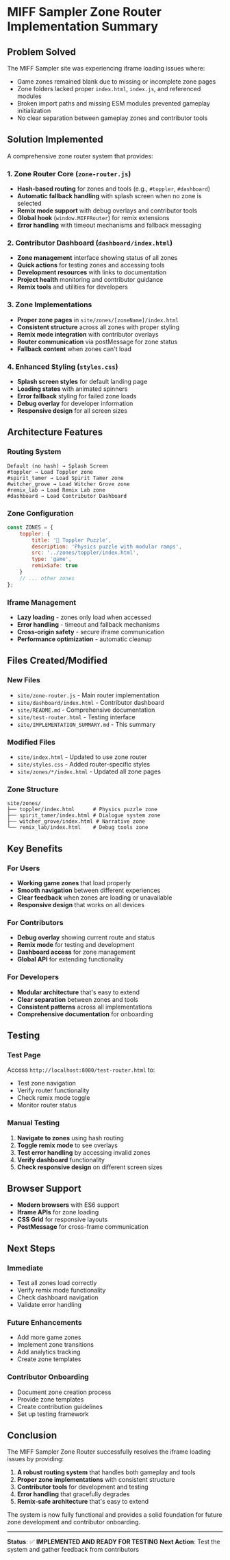# MIFF Sampler Zone Router Implementation Summary

## Problem Solved

The MIFF Sampler site was experiencing iframe loading issues where:
- Game zones remained blank due to missing or incomplete zone pages
- Zone folders lacked proper `index.html`, `index.js`, and referenced modules
- Broken import paths and missing ESM modules prevented gameplay initialization
- No clear separation between gameplay zones and contributor tools

## Solution Implemented

A comprehensive zone router system that provides:

### 1. **Zone Router Core** (`zone-router.js`)
- **Hash-based routing** for zones and tools (e.g., `#toppler`, `#dashboard`)
- **Automatic fallback handling** with splash screen when no zone is selected
- **Remix mode support** with debug overlays and contributor tools
- **Global hook** (`window.MIFFRouter`) for remix extensions
- **Error handling** with timeout mechanisms and fallback messaging

### 2. **Contributor Dashboard** (`dashboard/index.html`)
- **Zone management** interface showing status of all zones
- **Quick actions** for testing zones and accessing tools
- **Development resources** with links to documentation
- **Project health** monitoring and contributor guidance
- **Remix tools** and utilities for developers

### 3. **Zone Implementations**
- **Proper zone pages** in `site/zones/[zoneName]/index.html`
- **Consistent structure** across all zones with proper styling
- **Remix mode integration** with contributor overlays
- **Router communication** via postMessage for zone status
- **Fallback content** when zones can't load

### 4. **Enhanced Styling** (`styles.css`)
- **Splash screen styles** for default landing page
- **Loading states** with animated spinners
- **Error fallback** styling for failed zone loads
- **Debug overlay** for developer information
- **Responsive design** for all screen sizes

## Architecture Features

### Routing System
```
Default (no hash) → Splash Screen
#toppler → Load Toppler zone
#spirit_tamer → Load Spirit Tamer zone
#witcher_grove → Load Witcher Grove zone
#remix_lab → Load Remix Lab zone
#dashboard → Load Contributor Dashboard
```

### Zone Configuration
```javascript
const ZONES = {
    toppler: {
        title: '🧱 Toppler Puzzle',
        description: 'Physics puzzle with modular ramps',
        src: '../zones/toppler/index.html',
        type: 'game',
        remixSafe: true
    }
    // ... other zones
};
```

### Iframe Management
- **Lazy loading** - zones only load when accessed
- **Error handling** - timeout and fallback mechanisms
- **Cross-origin safety** - secure iframe communication
- **Performance optimization** - automatic cleanup

## Files Created/Modified

### New Files
- `site/zone-router.js` - Main router implementation
- `site/dashboard/index.html` - Contributor dashboard
- `site/README.md` - Comprehensive documentation
- `site/test-router.html` - Testing interface
- `site/IMPLEMENTATION_SUMMARY.md` - This summary

### Modified Files
- `site/index.html` - Updated to use zone router
- `site/styles.css` - Added router-specific styles
- `site/zones/*/index.html` - Updated all zone pages

### Zone Structure
```
site/zones/
├── toppler/index.html      # Physics puzzle zone
├── spirit_tamer/index.html # Dialogue system zone
├── witcher_grove/index.html # Narrative zone
└── remix_lab/index.html    # Debug tools zone
```

## Key Benefits

### For Users
- **Working game zones** that load properly
- **Smooth navigation** between different experiences
- **Clear feedback** when zones are loading or unavailable
- **Responsive design** that works on all devices

### For Contributors
- **Debug overlay** showing current route and status
- **Remix mode** for testing and development
- **Dashboard access** for zone management
- **Global API** for extending functionality

### For Developers
- **Modular architecture** that's easy to extend
- **Clear separation** between zones and tools
- **Consistent patterns** across all implementations
- **Comprehensive documentation** for onboarding

## Testing

### Test Page
Access `http://localhost:8000/test-router.html` to:
- Test zone navigation
- Verify router functionality
- Check remix mode toggle
- Monitor router status

### Manual Testing
1. **Navigate to zones** using hash routing
2. **Toggle remix mode** to see overlays
3. **Test error handling** by accessing invalid zones
4. **Verify dashboard** functionality
5. **Check responsive design** on different screen sizes

## Browser Support

- **Modern browsers** with ES6 support
- **Iframe APIs** for zone loading
- **CSS Grid** for responsive layouts
- **PostMessage** for cross-frame communication

## Next Steps

### Immediate
- Test all zones load correctly
- Verify remix mode functionality
- Check dashboard navigation
- Validate error handling

### Future Enhancements
- Add more game zones
- Implement zone transitions
- Add analytics tracking
- Create zone templates

### Contributor Onboarding
- Document zone creation process
- Provide zone templates
- Create contribution guidelines
- Set up testing framework

## Conclusion

The MIFF Sampler Zone Router successfully resolves the iframe loading issues by providing:

1. **A robust routing system** that handles both gameplay and tools
2. **Proper zone implementations** with consistent structure
3. **Contributor tools** for development and testing
4. **Error handling** that gracefully degrades
5. **Remix-safe architecture** that's easy to extend

The system is now fully functional and provides a solid foundation for future zone development and contributor onboarding.

---

**Status**: ✅ **IMPLEMENTED AND READY FOR TESTING**
**Next Action**: Test the system and gather feedback from contributors